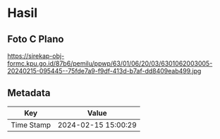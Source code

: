 # Hasil

## Foto C Plano

https://sirekap-obj-formc.kpu.go.id/87b6/pemilu/ppwp/63/01/06/20/03/6301062003005-20240215-095445--75fde7a9-f9df-413d-b7af-dd8409eab499.jpg


## Metadata

| Key        | Value               |
| ---------- | ------------------- |
| Time Stamp | 2024-02-15 15:00:29 |




